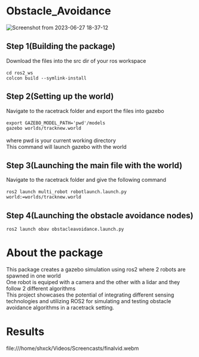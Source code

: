 # Obstacle_Avoidance
![Screenshot from 2023-06-27 18-37-12](https://github.com/Sh-xck/Obstacle_Avoidance/assets/120919844/f1681355-2be5-4658-ac9f-662089006d5e)
## Step 1(Building the package)
Download the files into the src dir of your ros workspace </br>
</br>
  `cd ros2_ws ` </br>
  `colcon build --symlink-install`

## Step 2(Setting up the world)
Navigate to the racetrack folder and export the files into gazebo </br> </br>
`export GAZEBO_MODEL_PATH='pwd'/models `</br>
`gazebo worlds/tracknew.world`
</br>
</br>where pwd is your current working directory </br>
This command will launch gazebo with the world

## Step 3(Launching the main file with the world)
Navigate to the racetrack folder and give the following command 
</br>
</br>`ros2 launch multi_robot robotlaunch.launch.py world:=worlds/tracknew.world`

## Step 4(Launching the obstacle avoidance nodes)
`ros2 launch obav obstacleavoidance.launch.py`


 # About the package 
 This package creates a gazebo simulation using ros2 where 2 robots are spawned in one world 
 </br>
 One robot is equiped with a camera and the other with a lidar and they follow 2 different algorithms
 </br>
 This project showcases the potential of integrating different sensing technologies and utilizing ROS2 for simulating and testing obstacle avoidance algorithms in a racetrack setting.


 # Results
 

file:///home/shxck/Videos/Screencasts/finalvid.webm


